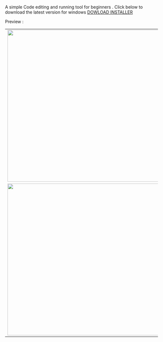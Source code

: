 A simple Code editing and running tool for beginners .
Click below to download the latest version for windows <a href="https://github.com/Danny-Wits/CodeRunner/releases">DOWLOAD INSTALLER</a>

Preview :
<table>
  <tr>
    <td>
      <img
        src="https://github.com/user-attachments/assets/3521966f-2c5a-478d-b12b-86c93f8dc049"
        width="500"
      />
    </td>
    <td>
      <img
        src="https://github.com/user-attachments/assets/fd4fb6fe-10bb-4103-8557-e4c0f47253e3"
        width="500"
      />
    </td>
  </tr>

  <tr>
    <td>
      <img
        src="https://github.com/user-attachments/assets/a8a48cf9-9678-4b6b-a68e-a13d962e605c"
        width="500"
      />
    </td>
    <td>
      <img
        src="https://github.com/user-attachments/assets/9d991a8e-d9e1-47cf-8378-58cfbb31f6fb"
        width="500"
      />
    </td>
  </tr>
</table>



